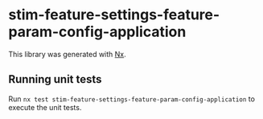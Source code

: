 # stim-feature-settings-feature-param-config-application

This library was generated with [Nx](https://nx.dev).

## Running unit tests

Run `nx test stim-feature-settings-feature-param-config-application` to execute the unit tests.
